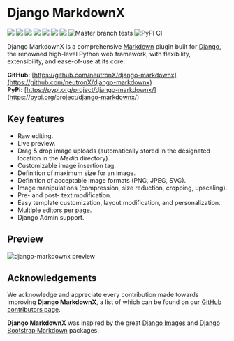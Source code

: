 # Django MarkdownX

![](https://img.shields.io/pypi/v/django-markdownx.svg)
![](https://img.shields.io/pypi/status/django-markdownx)
![](https://img.shields.io/pypi/format/uk-covid19)
![](https://img.shields.io/travis/neutronX/django-markdownx.svg)
![](https://img.shields.io/pypi/pyversions/django-markdownx.svg)
![](https://img.shields.io/badge/Django-4.0,%204.1,%204.2,%205.0,%205.1,%205.2-green.svg)
![](https://img.shields.io/pypi/l/django-markdownx.svg)
![Master branch tests](https://github.com/neutronX/django-markdownx/actions/workflows/run-tests.yml/badge.svg?branch=master)
![PyPI CI](https://github.com/neutronX/django-markdownx/actions/workflows/python-publish.yml/badge.svg?event=release)


Django MarkdownX is a comprehensive [Markdown](https://en.wikipedia.org/wiki/Markdown) plugin built for [Django](https://www.djangoproject.com), the renowned high-level Python web framework, with flexibility, extensibility, and ease-of-use at its core.

**GitHub:** [https://github.com/neutronX/django-markdownx](https://github.com/neutronX/django-markdownx)<br>
**PyPi:** [https://pypi.org/project/django-markdownx/](https://pypi.org/project/django-markdownx/)

## Key features

* Raw editing.
* Live preview.
* Drag & drop image uploads (automatically stored in the designated location in the *Media* directory).
* Customizable image insertion tag.
* Definition of maximum size for an image.
* Definition of acceptable image formats (PNG, JPEG, SVG).
* Image manipulations (compression, size reduction, cropping, upscaling).
* Pre- and post- text modification.
* Easy template customization, layout modification, and personalization.
* Multiple editors per page.
* Django Admin support.

## Preview

![django-markdownx preview](https://github.com/neutronX/django-markdownx/raw/master/django-markdownx-preview.gif?raw=true)

## Acknowledgements

We acknowledge and appreciate every contribution made towards improving **Django MarkdownX**, a list of which can be
found on our [GitHub contributors page](https://github.com/adi-/django-markdownx/graphs/contributors).

**Django MarkdownX** was inspired by the great [Django Images](https://github.com/mirumee/django-images) and
[Django Bootstrap Markdown](https://github.com/aj-may/django-bootstrap-markdown) packages.
